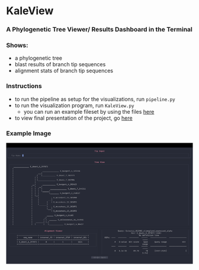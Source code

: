 # KaleView

### A Phylogenetic Tree Viewer/ Results Dashboard in the Terminal

### Shows:
- a phylogenetic tree
- blast results of branch tip sequences
- alignment stats of branch tip sequences

### Instructions
- to run the pipeline as setup for the visualizations, run `pipeline.py`
- to run the visualization program, run `KaleView.py`
  - you can run an example fileset by using the files [here](./example_files)
- to view final presentation of the project, go [here](./helper_files/Bioinformatics_Final_Presentation.pptx)

### Example Image
![Example Image](./assets/kaleview_example.png)
